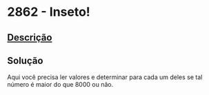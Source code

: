 # 2862 - Inseto!

## [Descrição](https://www.beecrowd.com.br/judge/pt/problems/view/2862)

## Solução

Aqui você precisa ler valores e determinar para cada um deles se tal número é maior do que $8000$ ou não.